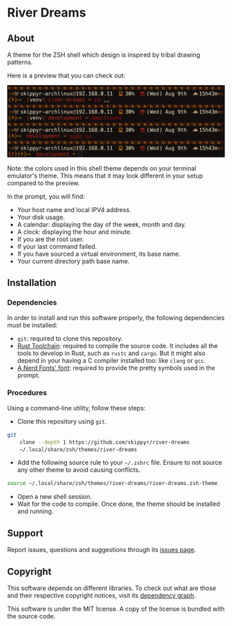 # River Dreams
## About
A theme for the ZSH shell which design is inspired by tribal drawing patterns.

Here is a preview that you can check out:

![](preview.webp)

Note: the colors used in this shell theme depends on your terminal emulator's
      theme. This means that it may look different in your setup compared to the
      preview.

In the prompt, you will find:

- Your host name and local IPV4 address.
- Your disk usage.
- A calendar: displaying the day of the week, month and day.
- A clock: displaying the hour and minute.
- If you are the root user.
- If your last command failed.
- If you have sourced a virtual environment, its base name.
- Your current directory path base name.

## Installation
### Dependencies
In order to install and run this software properly, the following dependencies
must be installed:

- `git`: required to clone this repository.
- [Rust Toolchain](https://www.rust-lang.org/tools/install):
    required to compile the source code. It includes all the tools to develop
    in Rust, such as `rustc` and `cargo`. But it might also depend in your
    having a C compiler installed too: like `clang` or `gcc`.
- [A Nerd Fonts' font](https://www.nerdfonts.com/font-downloads):
    required to provide the pretty symbols used in the prompt.

### Procedures
Using a command-line utility, follow these steps:

- Clone this repository using `git`.

```bash
git                                                                            \
    clone --depth 1 https://github.com/skippyr/river-dreams                    \
    ~/.local/share/zsh/themes/river-dreams
```

- Add the following source rule to your `~/.zshrc` file. Ensure to not source
  any other theme to avoid causing conflicts.

```bash
source ~/.local/share/zsh/themes/river-dreams/river-dreams.zsh-theme
```

- Open a new shell session.
- Wait for the code to compile. Once done, the theme should be installed and
  running.

## Support
Report issues, questions and suggestions through its [issues page](https://github.com/skippyr/river-dreams/issues).

## Copyright
This software depends on different libraries. To check out what are those and
their respective copyright notices, visit its [dependency graph](https://github.com/skippyr/river-dreams/network/dependencies).

This software is under the MIT license. A copy of the license is bundled with
the source code.
